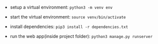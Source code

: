 - setup a virtual environment: `python3 -m venv env`
- start the virtual environment: `source venv/bin/activate`
- install dependencies: `pip3 install -r dependencies.txt`

- run the web app(inside project folder): `python3 manage.py runserver`